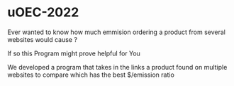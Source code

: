 # uOEC-2022

Ever wanted to know how much emmision ordering a product from several websites would cause ?

If so this Program might prove helpful for You

We developed a program that takes in the links a product found on  multiple websites to compare which has the best $/emission ratio
